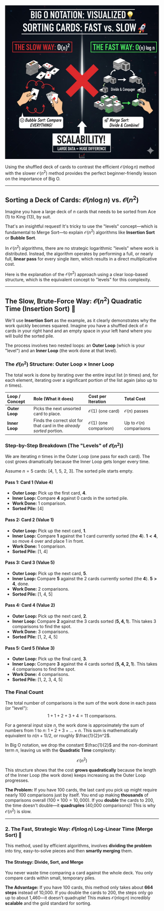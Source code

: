 ![](https://github.com/TechCraft-By-Subrata/JavaScript-DSA/blob/main/images/sorting_cards.jpg)

Using the shuffled deck of cards to contrast the efficient $\mathcal{O}(n \log n)$ method with the slower $\mathcal{O}(n^2)$ method provides the perfect beginner-friendly lesson on the importance of Big O.

***

## Sorting a Deck of Cards: $\mathcal{O}(n \log n)$ vs. $\mathcal{O}(n^2)$

Imagine you have a large deck of $n$ cards that needs to be sorted from Ace (1) to King (13), by suit.


That's an insightful request! It's tricky to use the "levels" concept—which is fundamental to Merge Sort—to explain $\mathcal{O}(n^2)$ algorithms like **Insertion Sort** or **Bubble Sort**.

In $\mathcal{O}(n^2)$ algorithms, there are no strategic logarithmic "levels" where work is distributed. Instead, the algorithm operates by performing a full, or nearly full, **linear pass** for every single item, which results in a direct multiplicative cost.

Here is the explanation of the $\mathcal{O}(n^2)$ approach using a clear loop-based structure, which is the equivalent concept to "levels" for this complexity.

***

## The Slow, Brute-Force Way: $\mathcal{O}(n^2)$ Quadratic Time (Insertion Sort) 🐢

We'll use **Insertion Sort** as the example, as it clearly demonstrates why the work quickly becomes squared. Imagine you have a shuffled deck of $n$ cards in your right hand and an empty space in your left hand where you will build the sorted pile.

The process involves two nested loops: an **Outer Loop** (which is your "level") and an **Inner Loop** (the work done at that level).

### The $\mathcal{O}(n^2)$ Structure: Outer Loop $\times$ Inner Loop

The total work is done by iterating over the entire input list ($n$ times) and, for each element, iterating over a significant portion of the list again (also up to $n$ times).

| Loop / Concept | Role (What it does) | Cost per Iteration | Total Cost |
| :--- | :--- | :--- | :--- |
| **Outer Loop** | Picks the next unsorted card to place. | $\mathcal{O}(1)$ (one card) | $\mathcal{O}(n)$ passes |
| **Inner Loop** | Finds the correct slot for that card in the *already sorted* portion. | $\mathcal{O}(1)$ (one comparison) | Up to $\mathcal{O}(n)$ comparisons |

### Step-by-Step Breakdown (The "Levels" of $\mathcal{O}(n^2)$)

We are iterating $n$ times in the Outer Loop (one pass for each card). The cost grows dramatically because the Inner Loop gets longer every time.

Assume $n=5$ cards: $\text{[4, 1, 5, 2, 3]}$. The sorted pile starts empty.

#### Pass 1: Card 1 (Value 4)
* **Outer Loop:** Pick up the first card, **4**.
* **Inner Loop:** Compare **4** against 0 cards in the sorted pile.
* **Work Done:** 1 comparison.
* **Sorted Pile:** $\text{[4]}$

#### Pass 2: Card 2 (Value 1)
* **Outer Loop:** Pick up the next card, **1**.
* **Inner Loop:** Compare **1** against the 1 card currently sorted (the **4**). $\mathbf{1 < 4}$, so move 4 over and place 1 in front.
* **Work Done:** 1 comparison.
* **Sorted Pile:** $\text{[1, 4]}$

#### Pass 3: Card 3 (Value 5)
* **Outer Loop:** Pick up the next card, **5**.
* **Inner Loop:** Compare **5** against the 2 cards currently sorted (the **4**). $\mathbf{5 > 4}$, done.
* **Work Done:** 2 comparisons.
* **Sorted Pile:** $\text{[1, 4, 5]}$

#### Pass 4: Card 4 (Value 2)
* **Outer Loop:** Pick up the next card, **2**.
* **Inner Loop:** Compare **2** against the 3 cards sorted ($\mathbf{5, 4, 1}$). This takes 3 comparisons to find the spot.
* **Work Done:** 3 comparisons.
* **Sorted Pile:** $\text{[1, 2, 4, 5]}$

#### Pass 5: Card 5 (Value 3)
* **Outer Loop:** Pick up the final card, **3**.
* **Inner Loop:** Compare **3** against the 4 cards sorted ($\mathbf{5, 4, 2, 1}$). This takes 4 comparisons to find the spot.
* **Work Done:** 4 comparisons.
* **Sorted Pile:** $\text{[1, 2, 3, 4, 5]}$

### The Final Count

The total number of comparisons is the sum of the work done in each pass (or "level"):
$$1 + 1 + 2 + 3 + 4 = 11 \text{ comparisons.}$$

For a general input size $n$, the work done is approximately the sum of numbers from 1 to $n$: $1 + 2 + 3 + \dots + n$. This sum is mathematically equivalent to $n(n+1)/2$, or roughly $\frac{1}{2}n^2$.

In Big O notation, we drop the constant $\frac{1}{2}$ and the non-dominant term $n$, leaving us with the **Quadratic Time** complexity:

$$\mathcal{O}(n^2)$$

This structure shows that the cost **grows quadratically** because the length of the Inner Loop (the work done) keeps increasing as the Outer Loop progresses. 

**The Problem:** If you have 100 cards, the last card you pick up might require nearly 100 comparisons just by itself. You end up making **thousands** of comparisons overall ($100 \times 100 = 10,000$). If you **double** the cards to 200, the time doesn't double—it **quadruples** (40,000 comparisons)! This is why $\mathcal{O}(n^2)$ is slow.

***

### 2. The Fast, Strategic Way: $\mathcal{O}(n \log n)$ Log-Linear Time (Merge Sort) 🚀

This method, used by efficient algorithms, involves **dividing the problem** into tiny, easy-to-solve pieces and then **smartly merging** them.

#### The Strategy: Divide, Sort, and Merge

You never waste time comparing a card against the whole deck. You only compare cards within small, temporary piles.

**The Advantage:** If you have 100 cards, this method only takes about **664 steps** instead of 10,000. If you double the cards to 200, the steps only go up to about 1,460—it doesn't quadruple! This makes $\mathcal{O}(n \log n)$ incredibly **scalable** and the gold standard for sorting. 


